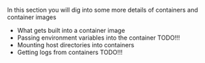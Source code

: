 In this section you will dig into some more details of containers and container images

- What gets built into a container image
- Passing environment variables into the container TODO!!!
- Mounting host directories into containers
- Getting logs from containers TODO!!!